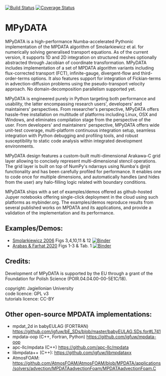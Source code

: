 [![Build Status](https://travis-ci.org/atmos-cloud-sim-uj/MPyDATA.svg?branch=optimization)](https://travis-ci.org/atmos-cloud-sim-uj/MPyDATA)
[![Coverage Status](https://img.shields.io/codecov/c/github/atmos-cloud-sim-uj/MPyDATA/optimization.svg)](https://codecov.io/github/atmos-cloud-sim-uj/MPyDATA?branch=optimization)

# MPyDATA

MPyDATA is a high-performance Numba-accelerated Pythonic implementation of the MPDATA 
  algorithm of Smolarkiewicz et al. for numerically solving generalised transport equations.
As of the current version, it supports 1D and 2D integration on structured meshes optionally
  abstracted through Jacobian of coordinate transformation. 
MPyDATA includes implementation of a set of MPDATA algorithm variants including
  flux-corrected transport (FCT), infinite-gauge, divergent-flow and 
  third-order-terms options. 
It also features support for integration of Fickian-terms in advection-diffusion
  problems using the pseudo-transport velocity approach.
No domain-decomposition parallelism supported yet.

MPyDATA is engineered purely in Python targeting both performance and usability,
    the latter encompassing research users', developers' and maintainers' perspectives.
From researcher's perspective, MPyDATA offers hassle-free installation on multitude
  of platforms including Linux, OSX and Windows, and eliminates compilation stage
  from the perspective of the user.
From developers' and maintainers' perspective, MPyDATA offers wide unit-test coverage, 
  multi-platform continuous integration setup,
  seamless integration with Python debugging and profiling tools, and robust susceptibility
  to static code analysis within integrated development environments.

MPyDATA design features
  a custom-built multi-dimensional Arakawa-C grid layer allowing
  to concisely represent multi-dimensional stencil operations.
The grid layer is built on top of NumPy's ndarrays using Numba's @njit
  functionality and has been carefully profiled for performance.
It enables one to code once for multiple dimensions, and automatically
  handles (and hides from the user) any halo-filling logic related with boundary conditions.

MPyDATA ships with a set of examples/demos offered as github-hosted Jupyer notebooks
  offering single-click deployment in the cloud using such platforms as
  mybinder.org.
The examples/demos reproduce results from several published
  works on MPDATA and its applications, and provide a validation of the implementation
  and its performance.
 
## Examples/Demos:
- [Smolarkiewicz 2006](http://doi.org/10.1002/fld.1071) Figs 3,4,10,11 & 12
  [![Binder](https://mybinder.org/badge_logo.svg)](https://mybinder.org/v2/gh/atmos-cloud-sim-uj/MPyDATA.git/optimization?filepath=MPyDATA_examples%2FSmolarkiewicz_2006_Figs_3_4_10_11_12/demo.ipynb)
- [Arabas & Farhat 2020](https://doi.org/10.1016/j.cam.2019.05.023) Figs 1-3 & Tab. 1 
  [![Binder](https://mybinder.org/badge_logo.svg)](https://mybinder.org/v2/gh/atmos-cloud-sim-uj/MPyDATA.git/optimization?filepath=MPyDATA_examples%2FArabas_and_Farhat_2019/)

## Credits:
Development of MPyDATA is supported by the EU through a grant of the Foundation for Polish Science (POIR.04.04.00-00-5E1C/18).

copyright: Jagiellonian University   
code licence: GPL v3   
tutorials licence: CC-BY

## Other open-source MPDATA implementations:
- mpdat_2d in babyEULAG (FORTRAN)
  https://github.com/igfuw/bE_SDs/blob/master/babyEULAG.SDs.for#L741
- mpdata-oop (C++, Fortran, Python)
  https://github.com/igfuw/mpdata-oop
- apc-llc/mpdata (C++)
  https://github.com/apc-llc/mpdata
- libmpdata++ (C++):
  https://github.com/igfuw/libmpdataxx
- AtmosFOAM:
  https://github.com/AtmosFOAM/AtmosFOAM/blob/MPDATA/applications/solvers/advection/MPDATAadvectionFoam/MPDATAadvectionFoam.C
